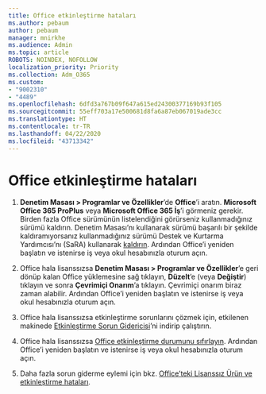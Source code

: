 ```yaml
---
title: Office etkinleştirme hataları
ms.author: pebaum
author: pebaum
manager: mnirkhe
ms.audience: Admin
ms.topic: article
ROBOTS: NOINDEX, NOFOLLOW
localization_priority: Priority
ms.collection: Adm_O365
ms.custom:
- "9002310"
- "4489"
ms.openlocfilehash: 6dfd3a767b09f647a615ed24300377169b93f105
ms.sourcegitcommit: 55eff703a17e500681d8fa6a87eb067019ade3cc
ms.translationtype: HT
ms.contentlocale: tr-TR
ms.lasthandoff: 04/22/2020
ms.locfileid: "43713342"
---
```

# <a name="office-activation-errors"></a>Office etkinleştirme hataları

1. **Denetim Masası > Programlar ve Özellikler**’de **Office**’i aratın. **Microsoft Office 365 ProPlus** veya **Microsoft Office 365 İş**’i görmeniz gerekir. Birden fazla Office sürümünün listelendiğini görürseniz kullanmadığınız sürümü kaldırın. Denetim Masası’nı kullanarak sürümü başarılı bir şekilde kaldıramıyorsanız kullanmadığınız sürümü Destek ve Kurtarma Yardımcısı’nı (SaRA) kullanarak [kaldırın](https://aka.ms/SARA-OfficeUninstall-Alchemy). Ardından Office’i yeniden başlatın ve istenirse iş veya okul hesabınızla oturum açın. 

2. Office hala lisanssızsa **Denetim Masası > Programlar ve Özellikler**’e geri dönüp kalan Office yüklemesine sağ tıklayın, **Düzelt**’e (veya **Değiştir**) tıklayın ve sonra **Çevrimiçi Onarım**’a tıklayın. Çevrimiçi onarım biraz zaman alabilir. Ardından Office’i yeniden başlatın ve istenirse iş veya okul hesabınızla oturum açın. 

3. Office hala lisanssızsa etkinleştirme sorunlarını çözmek için, etkilenen makinede [Etkinleştirme Sorun Gidericisi](https://aka.ms/SARA-OfficeActivation-Alchemy)’ni indirip çalıştırın. 

4. Office hala lisanssızsa [Office etkinleştirme durumunu sıfırlayın](https://docs.microsoft.com/office365/troubleshoot/activation/reset-office-365-proplus-activation-state). Ardından Office’i yeniden başlatın ve istenirse iş veya okul hesabınızla oturum açın.  

5. Daha fazla sorun giderme eylemi için bkz. [Office’teki Lisanssız Ürün ve etkinleştirme hataları](https://support.office.com/article/unlicensed-product-and-activation-errors-in-office-0d23d3c0-c19c-4b2f-9845-5344fedc4380).
